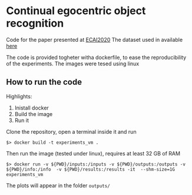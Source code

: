 Continual egocentric object recognition
==============

Code for the paper presented at [ECAI2020](https://arxiv.org/pdf/1912.05029.pdf)
The dataset used in available [here](https://ndownloader.figshare.com/files/17435471)

The code is provided togheter witha dockerfile, to ease the reproducibility of 
the experiments. The images were tesed using linux

How to run the code
------------

Highlights:

 1. Inistall docker
 2. Build the image
 3. Run it 



Clone the repository, open a terminal inside it and run

    $> docker build -t experiments_vm .
    
Then run the image (tested under linux), requires at least 32 GB of RAM

    $> docker run -v ${PWD}/inputs:/inputs -v ${PWD}/outputs:/outputs -v ${PWD}/info:/info  -v ${PWD}/results:/results -it  --shm-size=1G experiments_vm

The plots will appear in the folder `outputs/`

